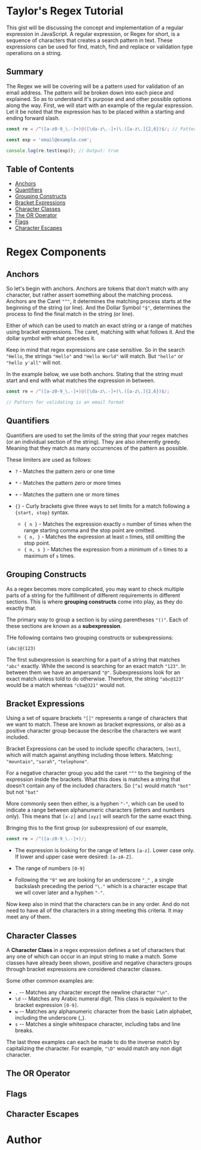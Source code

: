 # Taylor's Regex Tutorial

This gist will be discussing the concept and implementation of a regular expression in JavaScript. A regular 
expression, or Regex for short, is a sequence of characters that creates a search pattern in text. 
These expressions can be used for find, match, find and replace or validation type operations on 
a string.

## Summary

The Regex we will be covering will be a pattern used for validation of an email address. The pattern will be broken down into each piece and explained. So as to understand it's purpose and and other possible options along the way. First, we will start with an example of the regular expression. Let it be noted that the expression has to be placed within a starting and ending forward slash.

```js
const re = /^([a-z0-9_\.-]+)@([\da-z\.-]+)\.([a-z\.]{2,6})$/; // Pattern for validating is an email format 

const exp = 'email@example.com';

console.log(re.test(exp)); // Output: true
```

## Table of Contents

- [Anchors](#anchors)
- [Quantifiers](#quantifiers)
- [Grouping Constructs](#grouping-constructs)
- [Bracket Expressions](#bracket-expressions)
- [Character Classes](#character-classes)
- [The OR Operator](#the-or-operator)
- [Flags](#flags)
- [Character Escapes](#character-escapes)

# Regex Components

## Anchors

So let's begin with anchors. Anchors are tokens that don't match with any character, but rather assert something about the matching process. Anchors are the Caret `"^"`, it determines the matching process starts at the beginning of the string (or line). And the Dollar Symbol `"$"`, determines the process to find the final match in the string (or line).

Either of which can be used to match an exact string or a range of matches using bracket expressions. The caret, matching with what follows it. And the dollar symbol with what precedes it. 

Keep in mind that regex expressions are case sensitive. So in the search `^Hello`, the strings `"Hello"` and `"Hello World"` will match. But `"hello"` or `"hello y'all"` will not.  

In the example below, we use both anchors. Stating that the string must start and end with what matches the expression in between.

```js
const re = /^([a-z0-9_\.-]+)@([\da-z\.-]+)\.([a-z\.]{2,6})$/; 

// Pattern for validating is an email format 
```

## Quantifiers

Quantifiers are used to set the limits of the string that your regex matches (or an individual section of the string). They are also inherently greedy. Meaning that they match as many occurrences of the pattern as possible. 

These limiters are used as follows:
- `?` - Matches the pattern zero or one time
- `*` - Matches the pattern zero or more times
- `+` - Matches the pattern one or more times
- `{}` - Curly brackets give three ways to set limits for a match following a `{start, stop}` syntax. 

    - `{ n }` - Matches the expression exactly `n` number of times when the range starting comma and the stop point are omitted.
    - `{ n, }` - Matches the expression at least `n` times, still omitting the stop point.
    - `{ n, s }` - Matches the expression from a minimum of `n` times to a maximum of `s` times. 


## Grouping Constructs

As a regex becomes more complicated, you may want to check multiple parts of a string for the fulfillment of different requirements in different sections. This is where **grouping constructs** come into play, as they do exactly that.

The primary way to group a section is by using parentheses `"()"`. Each of these sections are known as a **subexpression**. 

THe following contains two grouping constructs or subexpressions:
```
(abc)@(123)
``` 
The first subexpression is searching for a part of a string that matches `"abc"` exactly. While the second is searching for an exact match `"123"`. In between them we have an ampersand `"@"`. Subexpressions look for an exact match unless told to do otherwise. Therefore, the string `"abc@123"` would be a match whereas `"cba@321"` would not.

## Bracket Expressions

Using a set of square brackets `"[]"` represents a range of characters that we want to match. These are known as bracket expressions, or also as a positive character group because the describe the characters we want included. 

Bracket Expressions can be used to include specific characters, `[mst]`, which will match against anything including those letters. Matching: `"mountain"`, `"sarah"`, `"telephone"`.

For a negative character group you add the caret `"^"` to the begining of the expression inside the brackets. What this does is matches a string that doesn't contain any of the included characters. So `[^a]` would match `"bot"` but not `"bat"` 

More commonly seen then either, is a hyphen `"-"`, which can be used to indicate a range between alphanumeric characters (letters and numbers only). This means that `[x-z]` and `[xyz]` will search for the same exact thing.

Bringing this to the first group (or subexpression) of our example,

```js
const re = /^([a-z0-9_\.-]+)/; 
```
- The expression is looking for the range of letters `[a-z]`. Lower case only. If lower and upper case were desired: `[a-zA-Z]`.

- The range of numbers `[0-9]`

- Following the `"9"` we are looking for an underscore `"_"` , a single backslash preceding the period `"\."` which is a character escape that we wll cover later and a hyphen `"-"`.

Now keep also in mind that the characters can be in any order. And do not need to have all of the characters in a string meeting this criteria. It may meet any of them.

## Character Classes

A **Character Class** in a regex expression defines a set of characters that any one of which can occur in an input string to make a match. Some classes have already been shown, positive and negative characters groups through bracket expressions are considered character classes.

Some other common examples are:

- `.` -- Matches any character except the newline character `"\n"`.
- `\d` -- Matches any Arabic numeral digit. This class is equivalent to the bracket expression `[0-9]`.
- `w` -- Matches any alphanumeric character from the basic Latin alphabet, including the underscore (_).
- `s` -- Matches a single whitespace character, including tabs and line breaks.

The last three examples can each be made to do the inverse match by capitalizing the character. For example, `"\D"` would match any non digit character.

## The OR Operator

## Flags

## Character Escapes


# Author
